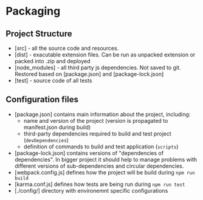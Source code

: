 Packaging
=========

Project Structure
-----------------
* [src] - all the source code and resources.
* [dist] - exacutable extension files. Can be run as unpacked extension or packed into .zip and deployed
* [node_modules] - all third party js dependencies. Not saved to git. Restored based on [package.json] and [package-lock.json]
* [test] - source code of all tests

Configuration files
-------------------
* [package.json] contains main information about the project, including:
    * name and version of the project (version is propagated to manifest.json during build)
    * third-party dependencies required to build and test project (`devDependencies`)
    * definition of commands to build and test application (`scripts`)
* [package-lock.json] contains versions of "dependencies of dependencies". In bigger project it should help to manage problems with different versions of sub-dependencies and circular dependencies.
* [webpack.config.js] defines how the project will be build during `npm run build`
* [karma.conf.js] defines how tests are being run during `npm run test`
* [./config/] directory with environemnt specific configurations
